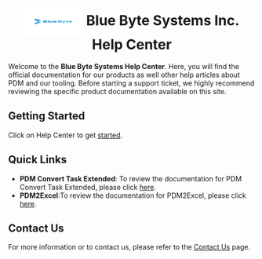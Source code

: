 # <div align="center"> <img src="/images/logo.png" width="120" height="60" style="vertical-align:middle;"/> Blue Byte Systems Inc. Help Center
</div>

Welcome to the **Blue Byte Systems Help Center**. Here, you will find the official documentation for our products as well other help articles about PDM and our tooling. Before starting a support ticket, we highly recommend reviewing the specific product documentation available on this site.

## Getting Started 
Click on Help Center to get [started](../src/introduction.html).

## Quick Links

- **PDM Convert Task Extended**: To review the documentation for PDM Convert Task Extended, please click [here](../src/pdmconverttaskextended.html).
- **PDM2Excel**:To review the documentation for PDM2Excel, please click [here](../src/pdm2excel.html).


## Contact Us

For more information or to contact us, please refer to the [Contact Us](https://bluebyte.biz/contact) page.
